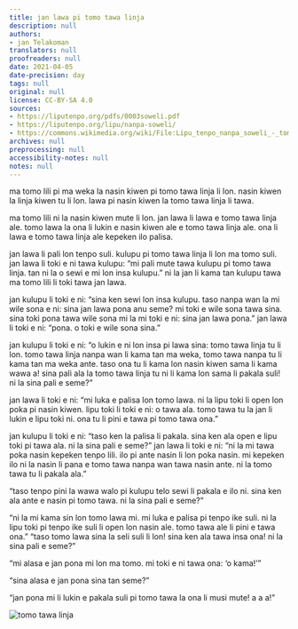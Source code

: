 ```yaml
---
title: jan lawa pi tomo tawa linja
description: null
authors:
- jan Telakoman
translators: null
proofreaders: null
date: 2021-04-05
date-precision: day
tags: null
original: null
license: CC-BY-SA 4.0
sources:
- https://liputenpo.org/pdfs/0003soweli.pdf
- https://liputenpo.org/lipu/nanpa-soweli/
- https://commons.wikimedia.org/wiki/File:Lipu_tenpo_nanpa_soweli_-_tomo_tawa_linja.svg
archives: null
preprocessing: null
accessibility-notes: null
notes: null
---
```


ma tomo lili pi ma weka la nasin kiwen pi tomo tawa linja li lon. nasin kiwen la linja kiwen tu li lon. lawa pi nasin kiwen la tomo tawa linja li tawa.

ma tomo lili ni la nasin kiwen mute li lon. jan lawa li lawa e tomo tawa linja ale. tomo lawa la ona li lukin e nasin kiwen ale e tomo tawa linja ale. ona li lawa e tomo tawa linja ale kepeken ilo palisa.

jan lawa li pali lon tenpo suli. kulupu pi tomo tawa linja li lon ma tomo suli. jan lawa li toki e ni tawa kulupu: “mi pali mute tawa kulupu pi tomo tawa linja. tan ni la o sewi e mi lon insa kulupu.” ni la jan li kama tan kulupu tawa ma tomo lili li toki tawa jan lawa.

jan kulupu li toki e ni: “sina ken sewi lon insa kulupu. taso nanpa wan la mi wile sona e ni: sina jan lawa pona anu seme? mi toki e wile sona tawa sina. sina toki pona tawa wile sona mi la mi toki e ni: sina jan lawa pona.” jan lawa li toki e ni: “pona. o toki e wile sona sina.”

jan kulupu li toki e ni: “o lukin e ni lon insa pi lawa sina: tomo tawa linja tu li lon. tomo tawa linja nanpa wan li kama tan ma weka, tomo tawa nanpa tu li kama tan ma weka ante. taso ona tu li kama lon nasin kiwen sama li kama wawa a! sina pali ala la tomo tawa linja tu ni li kama lon sama li pakala suli! ni la sina pali e seme?”

jan lawa li toki e ni: “mi luka e palisa lon tomo lawa. ni la lipu toki li open lon poka pi nasin kiwen. lipu toki li toki e ni: o tawa ala. tomo tawa tu la jan li lukin e lipu toki ni. ona tu li pini e tawa pi tomo tawa ona.”

jan kulupu li toki e ni: “taso ken la palisa li pakala. sina ken ala open e lipu toki pi tawa ala. ni la sina pali e seme?” jan lawa li toki e ni: “ni la mi tawa poka nasin kepeken tenpo lili. ilo pi ante nasin li lon poka nasin. mi kepeken ilo ni la nasin li pana e tomo tawa nanpa wan tawa nasin ante. ni la tomo tawa tu li pakala ala.”

“taso tenpo pini la wawa walo pi kulupu telo sewi li pakala e ilo ni. sina ken ala ante e nasin pi tomo tawa. ni la sina pali e seme?”

“ni la mi kama sin lon tomo lawa mi. mi luka e palisa pi tenpo ike suli. ni la lipu toki pi tenpo ike suli li open lon nasin ale. tomo tawa ale li pini e tawa ona.” “taso tomo lawa sina la seli suli li lon! sina ken ala tawa insa ona! ni la sina pali e seme?”

“mi alasa e jan pona mi lon ma tomo. mi toki e ni tawa ona: ‘o kama!’”

“sina alasa e jan pona sina tan seme?”

“jan pona mi li lukin e pakala suli pi tomo tawa la ona li musi mute! a a a!”

![tomo tawa linja](https://upload.wikimedia.org/wikipedia/commons/7/7f/Lipu_tenpo_nanpa_soweli_-_tomo_tawa_linja.svg)